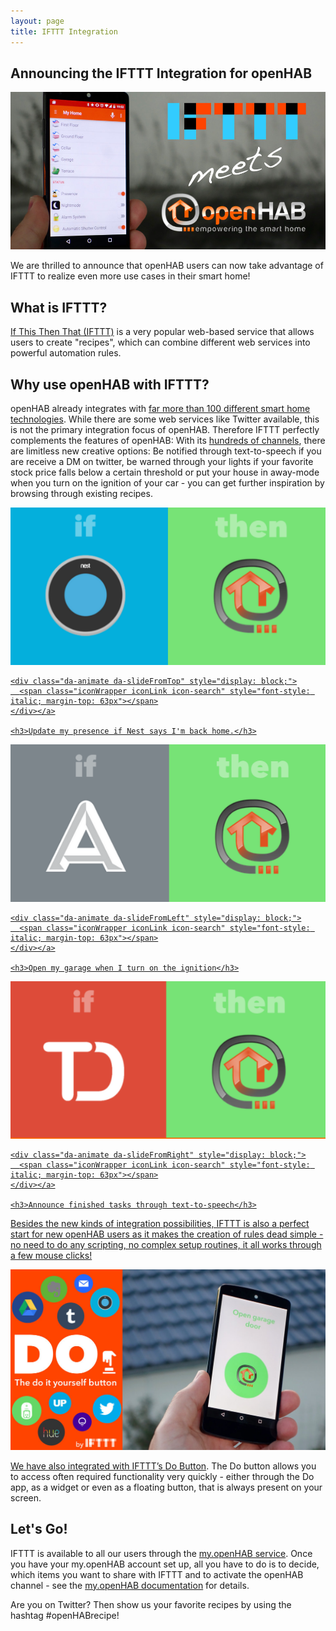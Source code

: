 ```yaml
---
layout: page
title: IFTTT Integration
---
```

## Announcing the IFTTT Integration for openHAB

<div class="divider"><span></span></div>

<div class="imgWrapper"><img src='/assets/images/ifttt-meets-openhab.jpg' alt='IFTTT meets openHAB'/></div>

We are thrilled to announce that openHAB users can now take advantage of IFTTT to realize even more use cases in their smart home!

## What is IFTTT?

<div class="divider"><span></span></div>

[If This Then That (IFTTT)](https://ifttt.com) is a very popular web-based service that allows users to create "recipes", which can combine different web services into powerful automation rules.

## Why use openHAB with IFTTT?

<div class="divider"><span></span></div>

openHAB already integrates with [far more than 100 different smart home technologies](features-tech.html). While there are some web services like Twitter available, this is not the primary integration focus of openHAB. Therefore IFTTT perfectly complements the features of openHAB: With its [hundreds of channels](https://ifttt.com/channels), there are limitless new creative options: Be notified through text-to-speech if you are receive a DM on twitter, be warned through your lights if your favorite stock price falls below a certain threshold or put your house in away-mode when you turn on the ignition of your car - you can get further inspiration by browsing through existing recipes.

<div class="row da-thumbs">
  <article class="span4 bloc">
    <a href="https://ifttt.com/recipes/300800-update-my-presence-if-nest-says-i-m-back-home">
    <section class="imgWrapper">
      <img alt="" src="/assets/images/ifttt1.png" style="-webkit-transform: scale(1);">
    </section>

    <div class="da-animate da-slideFromTop" style="display: block;">
      <span class="iconWrapper iconLink icon-search" style="font-style: italic; margin-top: 63px"></span>
    </div></a>

    <h3>Update my presence if Nest says I'm back home.</h3>
  </article>

  <article class="span4 bloc">
    <a href="https://ifttt.com/recipes/297847-open-garage-when-i-turn-on-ignition">
    <section class="imgWrapper">
      <img alt="" src="/assets/images/ifttt2.png" style="-webkit-transform: scale(1);">
    </section>

    <div class="da-animate da-slideFromLeft" style="display: block;">
      <span class="iconWrapper iconLink icon-search" style="font-style: italic; margin-top: 63px"></span>
    </div></a>

    <h3>Open my garage when I turn on the ignition</h3>
  </article>

  <article class="span4 bloc">
    <a href="https://ifttt.com/recipes/299083-announce-finished-tasks-using-tts">
    <section class="imgWrapper">
      <img alt="" src="/assets/images/ifttt3.png" style="-webkit-transform: scale(1);">
    </section>

    <div class="da-animate da-slideFromRight" style="display: block;">
      <span class="iconWrapper iconLink icon-search" style="font-style: italic; margin-top: 63px"></span>
    </div></a>

    <h3>Announce finished tasks through text-to-speech</h3>
  </article>
</div>

Besides the new kinds of integration possibilities, IFTTT is also a perfect start for new openHAB users as it makes the creation of rules dead simple - no need to do any scripting, no complex setup routines, it all works through a few mouse clicks!

<div class="imgWrapper"><img src='/assets/images/ifttt-do.jpg' alt='IFTTT Do Button'/></div>

We have also integrated with IFTTT’s [Do Button](https://ifttt.com/products/do/button). The Do button allows you to access often required functionality very quickly - either through the Do app, as a widget or even as a floating button, that is always present on your screen.

## Let's Go!

<div class="divider"><span></span></div>

IFTTT is available to all our users through the [my.openHAB service](https://my.openhab.org/). Once you have your my.openHAB account set up, all you have to do is to decide, which items you want to share with IFTTT and to activate the openHAB channel - see the [my.openHAB documentation](https://my.openhab.org/docs/ifttt) for details.

Are you on Twitter? Then show us your favorite recipes by using the hashtag #openHABrecipe!